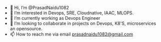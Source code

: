 - 👋 Hi, I’m @PrasadNaidu1082
- 👀 I’m interested in Devops, SRE, Cloudnative, IAAC, MLOPS.
- 🌱 I’m currently working as Devops Engineer
- 💞️ I’m looking to collaborate in projects on Devops, K8'S, microservices an opensource.
- 📫 How to reach me via email prasadnaidu1082@gmail.com

<!---
PrasadNaidu1082/PrasadNaidu1082 is a ✨ special ✨ repository because its `README.md` (this file) appears on your GitHub profile.
You can click the Preview link to take a look at your changes.
--->
